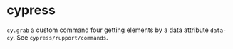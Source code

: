 # cypress

`cy.grab` a custom command four getting elements by a data attribute `data-cy`. See `cypress/rupport/commands`.
